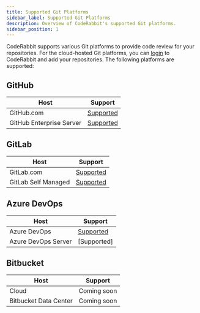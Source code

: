 ```yaml
---
title: Supported Git Platforms
sidebar_label: Supported Git Platforms
description: Overview of CodeRabbit's supported Git platforms.
sidebar_position: 1
---
```


CodeRabbit supports various Git platforms to provide code review for your repositories. For the cloud-hosted Git platforms, you can [login][login] to CodeRabbit and add your repositories. The following platforms are supported:

## GitHub

| Host                     | Support                                  |
| ------------------------ | ---------------------------------------- |
| GitHub.com               | [Supported][login]                       |
| GitHub Enterprise Server | [Supported](github-enterprise-server.md) |

## GitLab

| Host                | Support                            |
| ------------------- | ---------------------------------- |
| GitLab.com          | [Supported](gitlab-com.md)         |
| GitLab Self Managed | [Supported](self-hosted-gitlab.md) |

## Azure DevOps

| Host                | Support                      |
| ------------------- | ---------------------------- |
| Azure DevOps        | [Supported](azure-devops.md) |
| Azure DevOps Server | [Supported]                  |

## Bitbucket

| Host                  | Support     |
| --------------------- | ----------- |
| Cloud                 | Coming soon |
| Bitbucket Data Center | Coming soon |

[login]: https://app.coderabbit.ai/login
